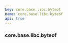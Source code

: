 ```yaml
---
key: core.base.libc.byteof
name: core.base.libc.byteof
api: true
---
```


### core.base.libc.byteof
